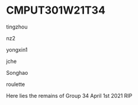 # CMPUT301W21T34
tingzhou

nz2

yongxin1

jche

Songhao

roulette

Here lies the remains of Group 34
April 1st 2021
RIP
